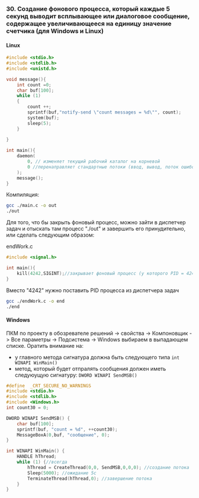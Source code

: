 ### 30. Cоздание фонового процесса, который каждые 5 секунд выводит всплывающее или диалоговое сообщение, содержащее увеличивающееся на единицу значение счетчика (для Windows и Linux)

#### Linux

```C
#include <stdio.h>
#include <stdlib.h>
#include <unistd.h>

void message(){
    int count =0;
    char buf[100];
    while (1)
    {
        count ++;
        sprintf(buf,"notify-send \"count messages = %d\"", count);
        system(buf);
        sleep(5);
    }
    
}

int main(){
    daemon(
        0, // изменяет текущий рабочий каталог на корневой
        0 //перенаправляет стандартные потоки (ввод, вывод, поток ошибок) в файл /dev/null
    );
    message();
}
```
Компиляция:
``` bash
gcc ./main.c -o out
./out
```
Для того, что бы закрыть фоновый процесс, можно зайти в диспетчер задач и отыскать там процесс "./out" и завершить его принудительно, или сделать следующим образом:

endWork.c
``` C
#include <signal.h>

int main(){
    kill(4242,SIGINT);//закрывает фоновый процесс (у которого PID = 4242) c прерыванием
}
```
Вместо "4242" нужно поставить PID процесса из диспетчера задач
``` bash
gcc ./endWork.c -o end
./end
```

#### Windows

ПКМ по проекту в обозревателе решений -> свойства -> Компоновщик -> Все параметры -> Подсистема -> Windows выбираем в выпадающем списке.
Оратить внимание на:
* у главного метода сигнатура должна быть следующего типа `int WINAPI WinMain()`
* метод, который будет отпралять сообщения должен иметь следуюущую сигнатуру: `DWORD WINAPI SendMSB()`
``` C
#define  _CRT_SECURE_NO_WARNINGS
#include <stdio.h>
#include <stdlib.h>
#include <Windows.h>
int count30 = 0;

DWORD WINAPI SendMSB() {
	char buf[100];
	sprintf(buf, "count = %d", ++count30);
	MessageBoxA(0,buf, "сообщение", 0);
}

int WINAPI WinMain() {
	HANDLE hThread;
	while (1) {//всегда
		hThread = CreateThread(0,0, SendMSB,0,0,0); //создание потока
		Sleep(5000); //ожидание 5с
		TerminateThread(hThread,0); //завершение потока
	}
}
```